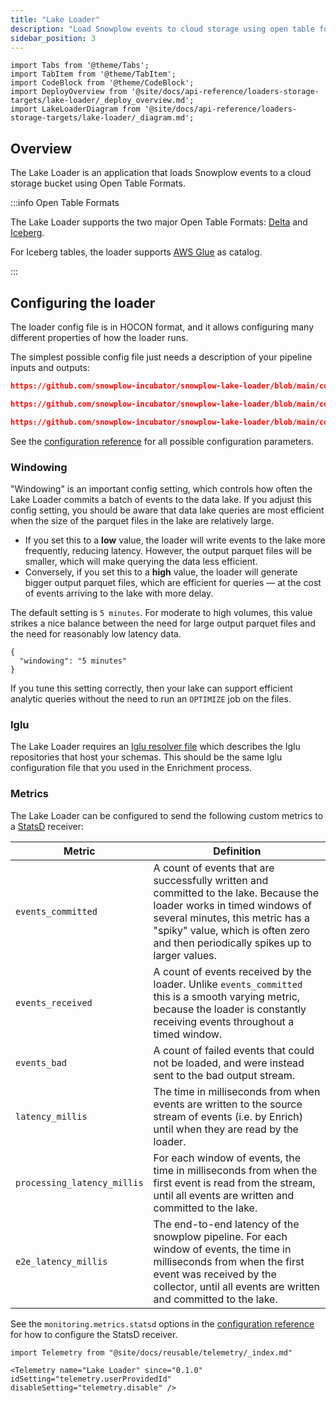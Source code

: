 ```yaml
---
title: "Lake Loader"
description: "Load Snowplow events to cloud storage using open table formats like Delta and Iceberg with support for AWS S3, GCP BigLake, and Azure ADLS Gen 2."
sidebar_position: 3
---
```


```mdx-code-block
import Tabs from '@theme/Tabs';
import TabItem from '@theme/TabItem';
import CodeBlock from '@theme/CodeBlock';
import DeployOverview from '@site/docs/api-reference/loaders-storage-targets/lake-loader/_deploy_overview.md';
import LakeLoaderDiagram from '@site/docs/api-reference/loaders-storage-targets/lake-loader/_diagram.md';
```

## Overview

The Lake Loader is an application that loads Snowplow events to a cloud storage bucket using Open Table Formats.

:::info Open Table Formats

The Lake Loader supports the two major Open Table Formats: [Delta](https://delta.io/) and [Iceberg](https://iceberg.apache.org/).

For Iceberg tables, the loader supports [AWS Glue](https://docs.aws.amazon.com/glue/) as catalog.

:::

<Tabs groupId="cloud" queryString lazy>
  <TabItem value="aws" label="AWS" default>
    <LakeLoaderDiagram stream="Kinesis" bucket="S3" cloud="AWS"/>
    <DeployOverview cloud="AWS"/>
  </TabItem>
  <TabItem value="gcp" label="GCP">
    <LakeLoaderDiagram stream="Pub/Sub" bucket="GCS" cloud="GCP"/>
    <DeployOverview cloud="GCP"/>
  </TabItem>
  <TabItem value="azure" label="Azure">
    <LakeLoaderDiagram stream="Kafka" bucket="ADLS Gen 2" cloud="Azure"/>
    <DeployOverview cloud="Azure"/>
  </TabItem>
</Tabs>

## Configuring the loader

The loader config file is in HOCON format, and it allows configuring many different properties of how the loader runs.

The simplest possible config file just needs a description of your pipeline inputs and outputs:

<Tabs groupId="cloud" queryString>
  <TabItem value="aws" label="AWS" default>

```json reference
https://github.com/snowplow-incubator/snowplow-lake-loader/blob/main/config/config.aws.minimal.hocon
```

  </TabItem>
  <TabItem value="gcp" label="GCP">

```json reference
https://github.com/snowplow-incubator/snowplow-lake-loader/blob/main/config/config.gcp.minimal.hocon
```

  </TabItem>
  <TabItem value="azure" label="Azure">

```json reference
https://github.com/snowplow-incubator/snowplow-lake-loader/blob/main/config/config.azure.minimal.hocon
```

  </TabItem>
</Tabs>

See the [configuration reference](/docs/api-reference/loaders-storage-targets/lake-loader/configuration-reference/index.md) for all possible configuration parameters.

### Windowing

"Windowing" is an important config setting, which controls how often the Lake Loader commits a batch of events to the data lake. If you adjust this config setting, you should be aware that data lake queries are most efficient when the size of the parquet files in the lake are relatively large.

- If you set this to a **low** value, the loader will write events to the lake more frequently, reducing latency. However, the output parquet files will be smaller, which will make querying the data less efficient.
- Conversely, if you set this to a **high** value, the loader will generate bigger output parquet files, which are efficient for queries — at the cost of events arriving to the lake with more delay.

The default setting is `5 minutes`.  For moderate to high volumes, this value strikes a nice balance between the need for large output parquet files and the need for reasonably low latency data.

```
{
  "windowing": "5 minutes"
}
```

If you tune this setting correctly, then your lake can support efficient analytic queries without the need to run an `OPTIMIZE` job on the files.

### Iglu

The Lake Loader requires an [Iglu resolver file](/docs/api-reference/iglu/iglu-resolver/index.md) which describes the Iglu repositories that host your schemas.  This should be the same Iglu configuration file that you used in the Enrichment process.

### Metrics

The Lake Loader can be configured to send the following custom metrics to a [StatsD](https://www.datadoghq.com/statsd-monitoring/) receiver:

| Metric                      | Definition |
|-----------------------------|------------|
| `events_committed`          | A count of events that are successfully written and committed to the lake.  Because the loader works in timed windows of several minutes, this metric has a "spiky" value, which is often zero and then periodically spikes up to larger values. |
| `events_received`           | A count of events received by the loader.  Unlike `events_committed` this is a smooth varying metric, because the loader is constantly receiving events throughout a timed window. |
| `events_bad`                | A count of failed events that could not be loaded, and were instead sent to the bad output stream. |
| `latency_millis`            | The time in milliseconds from when events are written to the source stream of events (i.e. by Enrich) until when they are read by the loader. |
| `processing_latency_millis` | For each window of events, the time in milliseconds from when the first event is read from the stream, until all events are written and committed to the lake. |
| `e2e_latency_millis`        | The end-to-end latency of the snowplow pipeline. For each window of events, the time in milliseconds from when the first event was received by the collector, until all events are written and committed to the lake. |

See the `monitoring.metrics.statsd` options in the [configuration reference](/docs/api-reference/loaders-storage-targets/lake-loader/configuration-reference/index.md) for how to configure the StatsD receiver.


```mdx-code-block
import Telemetry from "@site/docs/reusable/telemetry/_index.md"

<Telemetry name="Lake Loader" since="0.1.0" idSetting="telemetry.userProvidedId" disableSetting="telemetry.disable" />
```
